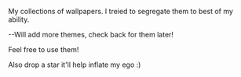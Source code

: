 My collections of wallpapers. I treied to segregate them to best of my ability. 

--Will add more themes, check back for them later!

Feel free to use them!

Also drop a star it'll help inflate my ego :)
